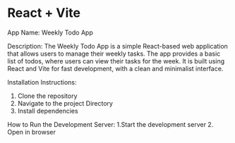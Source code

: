 # React + Vite
App Name:
Weekly Todo App

Description:
The Weekly Todo App is a simple React-based web application that allows users to manage their weekly tasks. The app provides a basic list of todos, where users can view their tasks for the week. It is built using React and Vite for fast development, with a clean and minimalist interface.

Installation Instructions:
1. Clone the repository
2. Navigate to the project Directory
3. Install dependencies
   
How to Run the Development Server:
1.Start the development server
2. Open in browser
   
